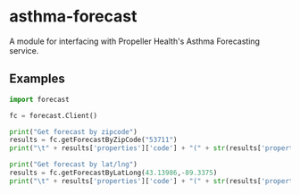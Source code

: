 # asthma-forecast

A module for interfacing with Propeller Health's Asthma Forecasting service.

## Examples

```python
import forecast

fc = forecast.Client()

print("Get forecast by zipcode")
results = fc.getForecastByZipCode("53711")
print("\t" + results['properties']['code'] + "(" + str(results['properties']['value']) + ")")

print("Get forecast by lat/lng")
results = fc.getForecastByLatLong(43.13986,-89.3375)
print("\t" + results['properties']['code'] + "(" + str(results['properties']['value']) + ")")

